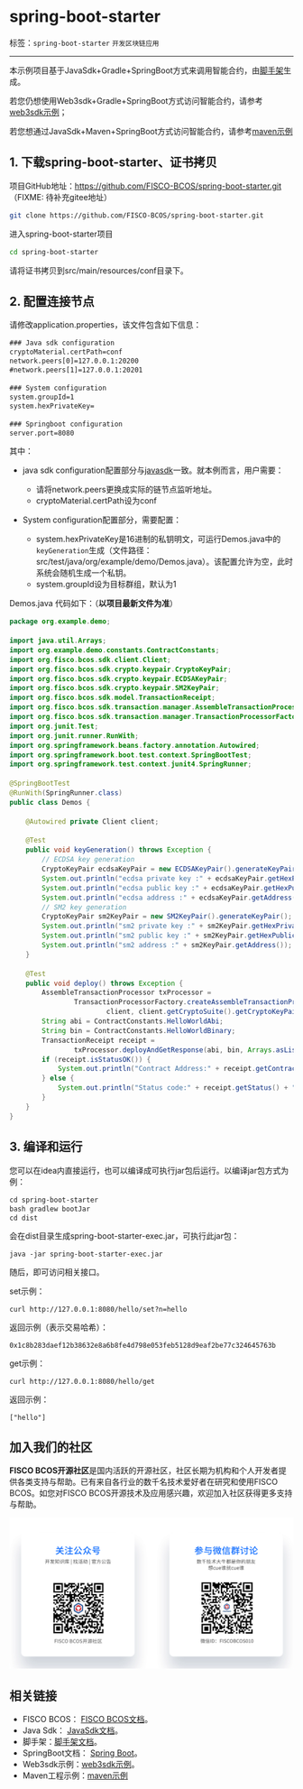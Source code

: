 # spring-boot-starter

标签：``spring-boot-starter`` ``开发区块链应用``

---------

本示例项目基于JavaSdk+Gradle+SpringBoot方式来调用智能合约，由[脚手架](https://github.com/WeBankBlockchain/SmartDev-Scaffold)生成。

若您仍想使用Web3sdk+Gradle+SpringBoot方式访问智能合约，请参考[web3sdk示例](https://github.com/FISCO-BCOS/spring-boot-starter/tree/master-web3sdk)；

若您想通过JavaSdk+Maven+SpringBoot方式访问智能合约，请参考[maven示例](https://github.com/FISCO-BCOS/spring-boot-crud)


## 1. 下载spring-boot-starter、证书拷贝
项目GitHub地址：https://github.com/FISCO-BCOS/spring-boot-starter.git  （FIXME: 待补充gitee地址）
```bash
git clone https://github.com/FISCO-BCOS/spring-boot-starter.git
```
进入spring-boot-starter项目
```bash
cd spring-boot-starter
```
请将证书拷贝到src/main/resources/conf目录下。

## 2. 配置连接节点

请修改application.properties，该文件包含如下信息：
```
### Java sdk configuration
cryptoMaterial.certPath=conf
network.peers[0]=127.0.0.1:20200
#network.peers[1]=127.0.0.1:20201

### System configuration
system.groupId=1
system.hexPrivateKey=

### Springboot configuration
server.port=8080

```
其中：
- java sdk configuration配置部分与[javasdk](https://fisco-bcos-documentation.readthedocs.io/zh_CN/latest/docs/sdk/java_sdk/configuration.html)一致。就本例而言，用户需要：
    * 请将network.peers更换成实际的链节点监听地址。
    * cryptoMaterial.certPath设为conf

- System configuration配置部分，需要配置：
    * system.hexPrivateKey是16进制的私钥明文，可运行Demos.java中的`keyGeneration`生成（文件路径：src/test/java/org/example/demo/Demos.java）。该配置允许为空，此时系统会随机生成一个私钥。
    * system.groupId设为目标群组，默认为1

Demos.java 代码如下：（**以项目最新文件为准**）
```java
package org.example.demo;

import java.util.Arrays;
import org.example.demo.constants.ContractConstants;
import org.fisco.bcos.sdk.client.Client;
import org.fisco.bcos.sdk.crypto.keypair.CryptoKeyPair;
import org.fisco.bcos.sdk.crypto.keypair.ECDSAKeyPair;
import org.fisco.bcos.sdk.crypto.keypair.SM2KeyPair;
import org.fisco.bcos.sdk.model.TransactionReceipt;
import org.fisco.bcos.sdk.transaction.manager.AssembleTransactionProcessor;
import org.fisco.bcos.sdk.transaction.manager.TransactionProcessorFactory;
import org.junit.Test;
import org.junit.runner.RunWith;
import org.springframework.beans.factory.annotation.Autowired;
import org.springframework.boot.test.context.SpringBootTest;
import org.springframework.test.context.junit4.SpringRunner;

@SpringBootTest
@RunWith(SpringRunner.class)
public class Demos {

    @Autowired private Client client;

    @Test
    public void keyGeneration() throws Exception {
        // ECDSA key generation
        CryptoKeyPair ecdsaKeyPair = new ECDSAKeyPair().generateKeyPair();
        System.out.println("ecdsa private key :" + ecdsaKeyPair.getHexPrivateKey());
        System.out.println("ecdsa public key :" + ecdsaKeyPair.getHexPublicKey());
        System.out.println("ecdsa address :" + ecdsaKeyPair.getAddress());
        // SM2 key generation
        CryptoKeyPair sm2KeyPair = new SM2KeyPair().generateKeyPair();
        System.out.println("sm2 private key :" + sm2KeyPair.getHexPrivateKey());
        System.out.println("sm2 public key :" + sm2KeyPair.getHexPublicKey());
        System.out.println("sm2 address :" + sm2KeyPair.getAddress());
    }

    @Test
    public void deploy() throws Exception {
        AssembleTransactionProcessor txProcessor =
                TransactionProcessorFactory.createAssembleTransactionProcessor(
                        client, client.getCryptoSuite().getCryptoKeyPair());
        String abi = ContractConstants.HelloWorldAbi;
        String bin = ContractConstants.HelloWorldBinary;
        TransactionReceipt receipt =
                txProcessor.deployAndGetResponse(abi, bin, Arrays.asList()).getTransactionReceipt();
        if (receipt.isStatusOK()) {
            System.out.println("Contract Address:" + receipt.getContractAddress());
        } else {
            System.out.println("Status code:" + receipt.getStatus() + "-" + receipt.getStatusMsg());
        }
    }
}
```


## 3. 编译和运行
您可以在idea内直接运行，也可以编译成可执行jar包后运行。以编译jar包方式为例：

```
cd spring-boot-starter
bash gradlew bootJar
cd dist
```
会在dist目录生成spring-boot-starter-exec.jar，可执行此jar包：
```
java -jar spring-boot-starter-exec.jar
```
随后，即可访问相关接口。

set示例：

```
curl http://127.0.0.1:8080/hello/set?n=hello
```
返回示例（表示交易哈希）：
```
0x1c8b283daef12b38632e8a6b8fe4d798e053feb5128d9eaf2be77c324645763b
```

get示例：

```
curl http://127.0.0.1:8080/hello/get
```
返回示例：
```
["hello"]
```


## 加入我们的社区

**FISCO BCOS开源社区**是国内活跃的开源社区，社区长期为机构和个人开发者提供各类支持与帮助。已有来自各行业的数千名技术爱好者在研究和使用FISCO BCOS。如您对FISCO BCOS开源技术及应用感兴趣，欢迎加入社区获得更多支持与帮助。

![](https://raw.githubusercontent.com/FISCO-BCOS/LargeFiles/master/images/QR_image.png)

## 相关链接

- FISCO BCOS： [FISCO BCOS文档](https://fisco-bcos-documentation.readthedocs.io/zh_CN/latest/docs/introduction.html)。
- Java Sdk： [JavaSdk文档](https://fisco-bcos-documentation.readthedocs.io/zh_CN/latest/docs/sdk/java_sdk/index.html)。
- 脚手架：[脚手架文档](https://smartdev-doc.readthedocs.io/zh_CN/latest/docs/WeBankBlockchain-SmartDev-Scaffold/intro.html)。
- SpringBoot文档： [Spring Boot](https://spring.io/guides/gs/spring-boot/)。
- Web3sdk示例：[web3sdk示例](https://github.com/FISCO-BCOS/spring-boot-starter/tree/master-web3sdk)。
- Maven工程示例：[maven示例](https://github.com/FISCO-BCOS/spring-boot-crud)